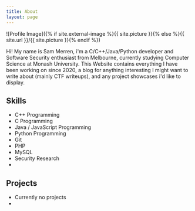 ```yaml
---
title: About
layout: page
---
```

![Profile Image]({% if site.external-image %}{{ site.picture }}{% else %}{{ site.url }}/{{ site.picture }}{% endif %})

<p>Hi! My name is Sam Merren, i'm a C/C++/Java/Python developer and Software
  Security enthusiast from Melbourne, currently studying Computer Science at Monash University. 
  This Website contains everything I have been working on since 2020, a blog for anything 
  interesting I might want to write about (mainly CTF writeups), and any project showcases i'd
  like to display.</p>

<h2>Skills</h2>

<ul class="skill-list">
	<li>C++ Programming</li>
	<li>C Programming</li>
	<li>Java / JavaScript Programming</li>
	<li>Python Programming</li>
	<li>Git</li>
	<li>PHP</li>
	<li>MySQL</li>
	<li>Security Research<li>
</ul>

<h2>Projects</h2>

<ul>
	<li>Currently no projects<li>
</ul>

